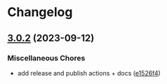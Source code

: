 # Changelog

## [3.0.2](https://github.com/ButterCMS/buttercms-php/compare/3.0.1...v3.0.2) (2023-09-12)


### Miscellaneous Chores

* add release and publish actions + docs ([e1526f4](https://github.com/ButterCMS/buttercms-php/commit/e1526f4e8a89a29b071099576f66817b0798fcf0))

